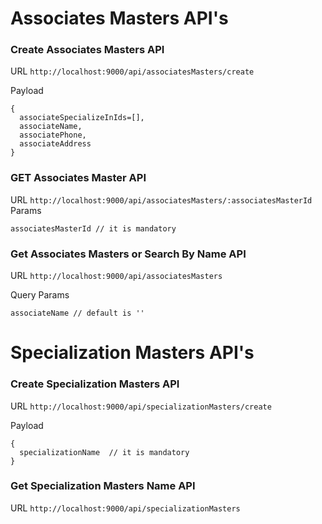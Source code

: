 
# Associates Masters API's

### Create Associates Masters API
URL 
`http://localhost:9000/api/associatesMasters/create`

Payload
```
{
  associateSpecializeInIds=[],
  associateName,
  associatePhone,
  associateAddress
}

```

### GET Associates Master API
URL 
`http://localhost:9000/api/associatesMasters/:associatesMasterId`
Params

```
associatesMasterId // it is mandatory
```

### Get Associates Masters or Search By Name API 
URL 
`http://localhost:9000/api/associatesMasters`

Query Params

```
associateName // default is ''
```



# Specialization Masters API's

### Create Specialization Masters API
URL 
`http://localhost:9000/api/specializationMasters/create`

Payload
```
{
  specializationName  // it is mandatory
}

```

### Get Specialization Masters Name API 
URL 
`http://localhost:9000/api/specializationMasters`
